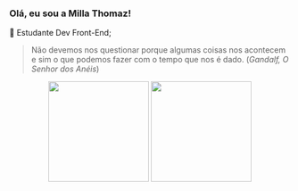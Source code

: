 ### Olá, eu sou a Milla Thomaz!

🎃 Estudante Dev Front-End;  

> Não devemos nos questionar porque algumas coisas nos acontecem e sim o que podemos fazer com o tempo que nos é dado. (*Gandalf, O Senhor dos Anéis*)

<div align='center'>
  <img height='180em' src='https://github-readme-stats.vercel.app/api?username=thomillaz&show_icons=true&theme=gruvbox'/>
  <img height='180em' src='https://github-readme-stats.vercel.app/api/top-langs/?username=thomillaz&layout=compact&theme=gruvbox'/>
</div>

